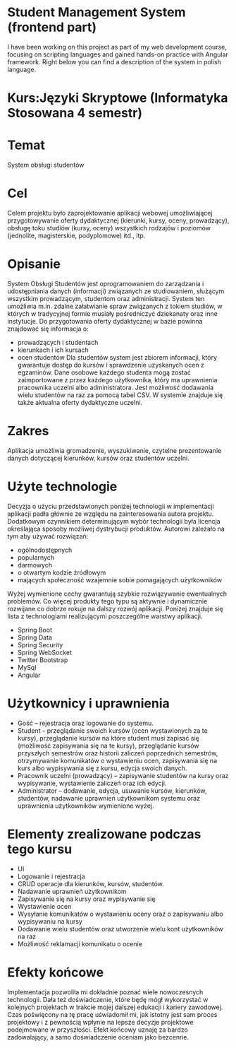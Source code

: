 # Student Management System (frontend part)

I have been working on this project as part of my web development course, focusing on scripting languages and gained hands-on practice with Angular framework.
Right below you can find a description of the system in polish language.

# Kurs:Języki Skryptowe (Informatyka Stosowana 4 semestr)

# Temat

System obsługi studentów

# Cel

Celem projektu było zaprojektowanie aplikacji webowej umożliwiającej przygotowywanie oferty dydaktycznej (kierunki, kursy, oceny, prowadzący), obsługę toku studiów (kursy, oceny) wszystkich rodzajów i poziomów (jednolite, magisterskie, podyplomowe) itd., itp.

# Opisanie

System Obsługi Studentów jest oprogramowaniem do zarządzania i udostępniania danych (informacji) związanych ze studiowaniem, służącym wszystkim prowadzącym, studentom oraz administracji. System ten umożliwia m.in. zdalne załatwianie spraw związanych z tokiem studiów, w których w tradycyjnej formie musiały pośredniczyć dziekanaty oraz inne instytucje. Do przygotowania oferty dydaktycznej w bazie powinna znajdować się informacja o:

- prowadzących i studentach
- kierunkach i ich kursach
- ocen studentów
  Dla studentów system jest zbiorem informacji, który gwarantuje dostęp do kursów i sprawdzenie uzyskanych ocen z egzaminów. Dane osobowe każdego studenta mogą zostać zaimportowane z przez każdego użytkownika, który ma uprawnienia pracownika uczelni albo administratora. Jest możliwość dodawania wielu studentów na raz za pomocą tabel CSV.
  W systemie znajduje się także aktualna oferty dydaktyczne uczelni.

# Zakres

Aplikacja umożliwia gromadzenie, wyszukiwanie, czytelne prezentowanie danych dotyczącej kierunków, kursów oraz studentów uczelni.

# Użyte technologie

Decyzja o użyciu przedstawionych poniżej technologii w implementacji aplikacji padła głównie ze względu na zainteresowania autora projektu. Dodatkowym czynnikiem determinującym wybór technologii była licencja określająca sposoby możliwej dystrybucji produktów. Autorowi zależało na tym aby używać rozwiązań:

- ogólnodostępnych
- popularnych
- darmowych
- o otwartym kodzie źródłowym
- mających społeczność wzajemnie sobie pomagających użytkowników

Wyżej wymienione cechy gwarantują szybkie rozwiązywanie ewentualnych problemów. Co więcej produkty tego typu są aktywnie i dynamicznie rozwijane co dobrze rokuje na dalszy rozwój aplikacji. Poniżej znajduje się lista z technologiami realizującymi poszczególne warstwy aplikacji.

- Spring Boot
- Spring Data
- Spring Security
- Spring WebSocket
- Twitter Bootstrap
- MySql
- Angular

# Użytkownicy i uprawnienia

- Gość – rejestracja oraz logowanie do systemu.
- Student – przeglądanie swoich kursów (ocen wystawionych za te kursy), przeglądanie kursów na które student musi zapisać się (możliwość zapisywania się na te kursy), przeglądanie kursów przyszłych semestrów oraz historii zaliczeń poprzednich semestrów, otrzymywanie komunikatów o wystawieniu ocen, zapisywania się na kurs albo wypisywania się z kursu, edycja swoich danych.
- Pracownik uczelni (prowadzący) – zapisywanie studentów na kursy oraz wypisywanie, wystawienie zaliczeń oraz ich edycji.
- Administrator – dodawanie, edycja, usuwanie kursów, kierunków, studentów, nadawanie uprawnień użytkownikom systemu oraz uprawnienia użytkowników wymienione wyżej.

# Elementy zrealizowane podczas tego kursu

- UI
- Logowanie i rejestracja
- CRUD operacje dla kierunków, kursów, studentów.
- Nadawanie uprawnień użytkownikom
- Zapisywanie się na kursy oraz wypisywanie się
- Wystawienie ocen
- Wysyłanie komunikatów o wystawieniu oceny oraz o zapisywaniu albo wypisywaniu na kursy
- Dodawanie wielu studentów oraz utworzenie wielu kont użytkowników na raz
- Możliwość reklamacji komunikatu o ocenie

# Efekty końcowe

Implementacja pozwoliła mi dokładnie poznać wiele nowoczesnych technologii. Dała też doświadczenie, które będę mógł wykorzystać w kolejnych projektach w trakcie mojej dalszej edukacji i kariery zawodowej. Czas poświęcony na tę pracę uświadomił mi, jak istotny jest sam proces projektowy i z pewnością wpłynie na lepsze decyzje projektowe podejmowane w przyszłości. Efekt końcowy uznaję za bardzo zadowalający, a samo doświadczenie oceniam jako bezcenne.
